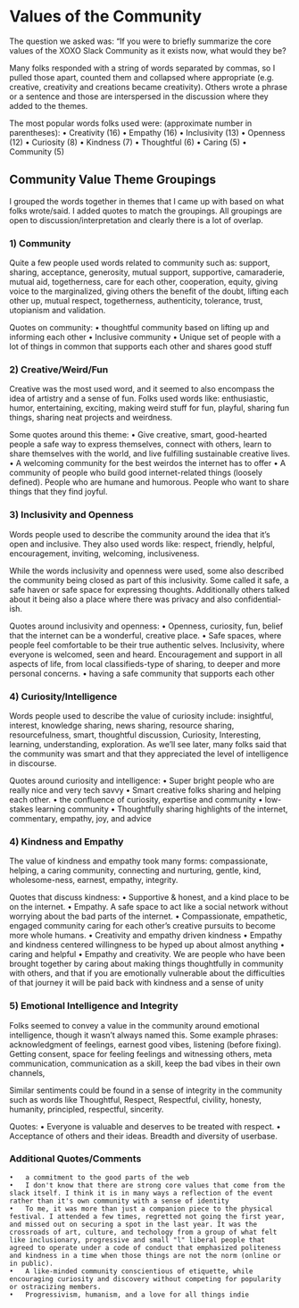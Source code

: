 # Values of the Community 

The question we asked was: “If you were to briefly summarize the core values of the XOXO Slack Community as it exists now, what would they be? 

Many folks responded with a string of words separated by commas, so I pulled those apart, counted them and collapsed where appropriate (e.g. creative, creativity and creations became creativity). Others wrote a phrase or a sentence and those are interspersed in the discussion where they added to the themes. 

The most popular words folks used were: (approximate number in parentheses): 
	•	Creativity (16)
	•	Empathy (16)
	•	Inclusivity (13)
	•	Openness (12)
	•	Curiosity (8)
	•	Kindness (7)
	•	Thoughtful (6) 
	•	Caring (5) 
	•	Community (5) 

## Community Value Theme Groupings
I grouped the words together in themes that I came up with based on what folks wrote/said. I added quotes to match the groupings. All groupings are open to discussion/interpretation and clearly there is a lot of overlap.  

### 1) Community 
Quite a few people used words related to community such as: support, sharing, acceptance, generosity, mutual support, supportive, camaraderie, mutual aid, togetherness, care for each other, cooperation, equity, giving voice to the marginalized, giving others the benefit of the doubt, lifting each other up, mutual respect, togetherness, authenticity, tolerance, trust, utopianism and validation. 

Quotes on community:
	•	thoughtful community based on lifting up and informing each other
	•	Inclusive community
	•	Unique set of people with a lot of things in common that supports each other and shares good stuff

### 2) Creative/Weird/Fun
Creative was the most used word, and it seemed to also encompass the idea of artistry and a sense of fun. Folks used words like: enthusiastic, humor, entertaining, exciting, making weird stuff for fun, playful, sharing fun things, sharing neat projects and weirdness. 

Some quotes around this theme: 
	•	Give creative, smart, good-hearted people a safe way to express themselves, connect with others, learn to share themselves with the world, and live fulfilling sustainable creative lives.
	•	A welcoming community for the best weirdos the internet has to offer
	•	A community of people who build good internet-related things (loosely defined). People who are humane and humorous. People who want to share things that they find joyful.

### 3) Inclusivity and Openness 
Words people used to describe the community around the idea that it’s open and inclusive. They also used words like: respect, friendly, helpful, encouragement, inviting, welcoming, inclusiveness. 

While the words inclusivity and openness were used, some also described the community being closed as part of this inclusivity. Some called it safe, a safe haven or safe space for expressing thoughts. Additionally others talked about it being also a place where there was privacy and also confidential-ish. 

Quotes around inclusivity and openness: 
	•	Openness, curiosity, fun, belief that the internet can be a wonderful, creative place.
	•	Safe spaces, where people feel comfortable to be their true authentic selves. Inclusivity, where everyone is welcomed, seen and heard. Encouragement and support in all aspects of life, from local classifieds-type of sharing, to deeper and more personal concerns.
	•	having a safe community that supports each other

### 4) Curiosity/Intelligence 
Words people used to describe the value of curiosity include: insightful, interest, knowledge sharing, news sharing, resource sharing, resourcefulness, smart, thoughtful discussion, Curiosity, Interesting, learning, understanding, exploration. As we’ll see later, many folks said that the community was smart and that they appreciated the level of intelligence in discourse. 

Quotes around curiosity and intelligence:
	•	Super bright people who are really nice and very tech savvy
	•	Smart creative folks sharing and helping each other.
	•	the confluence of curiosity, expertise and community
	•	low-stakes learning community
	•	Thoughtfully sharing highlights of the internet, commentary, empathy, joy, and advice

### 4) Kindness and Empathy 
The value of kindness and empathy took many forms: compassionate, helping, a caring community, connecting and nurturing, gentle, kind, wholesome-ness, earnest, empathy, integrity. 

Quotes that discuss kindness: 
	•	Supportive & honest, and a kind place to be on the internet.
	•	Empathy. A safe space to act like a social network without worrying about the bad parts of the internet.
	•	Compassionate, empathetic, engaged community caring for each other’s creative pursuits to become more whole humans.
	•	Creativity and empathy driven kindness
	•	Empathy and kindness centered willingness to be hyped up about almost anything
	•	caring and helpful 
	•	Empathy and creativity. We are people who have been brought together by caring about making things thoughtfully in community with others, and that if you are emotionally vulnerable about the difficulties of that journey it will be paid back with kindness and a sense of unity

### 5) Emotional Intelligence and Integrity 
Folks seemed to convey a value in the community around emotional intelligence, though it wasn’t always named this. Some example phrases: acknowledgment of feelings, earnest good vibes, listening (before fixing). Getting consent, space for feeling feelings and witnessing others, meta communication, communication as a skill, keep the bad vibes in their own channels, 

Similar sentiments could be found in a sense of integrity in the community such as words like Thoughtful, Respect, Respectful, civility, honesty, humanity, principled, respectful, sincerity. 

Quotes: 
	•	Everyone is valuable and deserves to be treated with respect.
	•	Acceptance of others and their ideas. Breadth and diversity of userbase.

### Additional Quotes/Comments
	•	a commitment to the good parts of the web
	•	I don't know that there are strong core values that come from the slack itself. I think it is in many ways a reflection of the event rather than it's own community with a sense of identity
	•	To me, it was more than just a companion piece to the physical festival. I attended a few times, regretted not going the first year, and missed out on securing a spot in the last year. It was the crossroads of art, culture, and techology from a group of what felt like inclusionary, progressive and small "l" liberal people that agreed to operate under a code of conduct that emphasized politeness and kindness in a time when those things are not the norm (online or in public).
	•	A like-minded community conscientious of etiquette, while encouraging curiosity and discovery without competing for popularity or ostracizing members.
	•	Progressivism, humanism, and a love for all things indie

